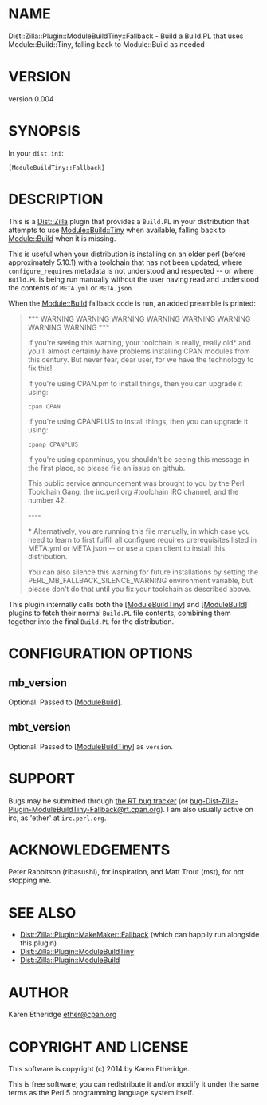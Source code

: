 # NAME

Dist::Zilla::Plugin::ModuleBuildTiny::Fallback - Build a Build.PL that uses Module::Build::Tiny, falling back to Module::Build as needed

# VERSION

version 0.004

# SYNOPSIS

In your `dist.ini`:

    [ModuleBuildTiny::Fallback]

# DESCRIPTION

This is a [Dist::Zilla](https://metacpan.org/pod/Dist::Zilla) plugin that provides a `Build.PL` in your
distribution that attempts to use [Module::Build::Tiny](https://metacpan.org/pod/Module::Build::Tiny) when available,
falling back to [Module::Build](https://metacpan.org/pod/Module::Build) when it is missing.

This is useful when your distribution is installing on an older perl (before
approximately 5.10.1) with a toolchain that has not been updated, where
`configure_requires` metadata is not understood and respected -- or where
`Build.PL` is being run manually without the user having read and understood
the contents of `META.yml` or `META.json`.

When the [Module::Build](https://metacpan.org/pod/Module::Build) fallback code is run, an added preamble is printed:

> \*\*\* WARNING WARNING WARNING WARNING WARNING WARNING WARNING WARNING \*\*\*
>
> If you're seeing this warning, your toolchain is really, really old\* and you'll
> almost certainly have problems installing CPAN modules from this century. But
> never fear, dear user, for we have the technology to fix this!
>
> If you're using CPAN.pm to install things, then you can upgrade it using:
>
>     cpan CPAN
>
> If you're using CPANPLUS to install things, then you can upgrade it using:
>
>     cpanp CPANPLUS
>
> If you're using cpanminus, you shouldn't be seeing this message in the first
> place, so please file an issue on github.
>
> This public service announcement was brought to you by the Perl Toolchain
> Gang, the irc.perl.org #toolchain IRC channel, and the number 42.
>
> \----
>
> \* Alternatively, you are running this file manually, in which case you need
> to learn to first fulfill all configure requires prerequisites listed in
> META.yml or META.json -- or use a cpan client to install this distribution.
>
> You can also silence this warning for future installations by setting the
> PERL\_MB\_FALLBACK\_SILENCE\_WARNING environment variable, but please don't do
> that until you fix your toolchain as described above.

This plugin internally calls both the
[\[ModuleBuildTiny\]](https://metacpan.org/pod/Dist::Zilla::Plugin::ModuleBuildTiny)
and [\[ModuleBuild\]](https://metacpan.org/pod/Dist::Zilla::Plugin::ModuleBuild) plugins to fetch their
normal `Build.PL` file contents, combining them together into the final
`Build.PL` for the distribution.

# CONFIGURATION OPTIONS

## mb\_version

Optional.
Passed to [\[ModuleBuild\]](https://metacpan.org/pod/Dist::Zilla::Plugin::ModuleBuild).

## mbt\_version

Optional.
Passed to [\[ModuleBuildTiny\]](https://metacpan.org/pod/Dist::Zilla::Plugin::ModuleBuildTiny) as `version`.

# SUPPORT

Bugs may be submitted through [the RT bug tracker](https://rt.cpan.org/Public/Dist/Display.html?Name=Dist-Zilla-Plugin-ModuleBuildTiny-Fallback)
(or [bug-Dist-Zilla-Plugin-ModuleBuildTiny-Fallback@rt.cpan.org](mailto:bug-Dist-Zilla-Plugin-ModuleBuildTiny-Fallback@rt.cpan.org)).
I am also usually active on irc, as 'ether' at `irc.perl.org`.

# ACKNOWLEDGEMENTS

Peter Rabbitson (ribasushi), for inspiration, and Matt Trout (mst), for not stopping me.

# SEE ALSO

- [Dist::Zilla::Plugin::MakeMaker::Fallback](https://metacpan.org/pod/Dist::Zilla::Plugin::MakeMaker::Fallback) (which can happily run alongside this plugin)
- [Dist::Zilla::Plugin::ModuleBuildTiny](https://metacpan.org/pod/Dist::Zilla::Plugin::ModuleBuildTiny)
- [Dist::Zilla::Plugin::ModuleBuild](https://metacpan.org/pod/Dist::Zilla::Plugin::ModuleBuild)

# AUTHOR

Karen Etheridge <ether@cpan.org>

# COPYRIGHT AND LICENSE

This software is copyright (c) 2014 by Karen Etheridge.

This is free software; you can redistribute it and/or modify it under
the same terms as the Perl 5 programming language system itself.
